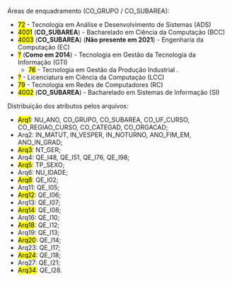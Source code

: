 Áreas de enquadramento (CO_GRUPO / CO_SUBAREA):

- <mark>72</mark> - Tecnologia em Análise e Desenvolvimento de Sistemas (ADS)
- <mark>4001</mark> (**CO_SUBAREA**) - Bacharelado em Ciência da Computação (BCC) 
- <mark>4003</mark> (**CO_SUBAREA**) (**Não presente em 2021**) - Engenharia da Computação (EC)
- <mark>?</mark> (**Como em 2014**) - Tecnologia em Gestão da Tecnologia da Informação (GTI)
    * <mark>76</mark> - Tecnologia em Gestão da Produção Industrial .
- <mark>?</mark> - Licenciatura em Ciência da Computação (LCC)
- <mark>79</mark> - Tecnologia em Redes de Computadores (RC)
- <mark>4002</mark> (**CO_SUBAREA**) - Bacharelado em Sistemas de Informação (SI)

Distribuição dos atributos pelos arquivos:

- <mark>Arq1</mark>: NU_ANO, CO_GRUPO, CO_SUBAREA, CO_UF_CURSO, CO_REGIAO_CURSO, CO_CATEGAD, CO_ORGACAD;
- Arq2: IN_MATUT, IN_VESPER, IN_NOTURNO, ANO_FIM_EM, ANO_IN_GRAD;
- <mark>Arq3</mark>: NT_GER;
- Arq4: QE_I48, QE_I51, QE_I76, QE_I98;
- <mark>Arq5</mark>: TP_SEXO;
- Arq6: NU_IDADE;
- <mark>Arq8</mark>: QE_I02;
- Arq11: QE_I05;
- <mark>Arq12</mark>: QE_I06;
- Arq13: QE_I07;
- <mark>Arq14</mark>: QE_I08;
- Arq16: QE_I10;
- <mark>Arq18</mark>: QE_I12;
- Arq19: QE_I13;
- <mark>Arq20</mark>: QE_I14;
- Arq23: QE_I17;
- <mark>Arq24</mark>: QE_I18;
- Arq27: QE_I21;
- <mark>Arq34</mark>: QE_I28.